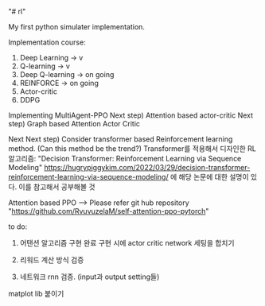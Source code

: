 "# rl"

My first python simulater implementation.

Implementation course:

1. Deep Learning -> v
2. Q-learning -> v
3. Deep Q-learning -> on going
4. REINFORCE -> on going
5. Actor-critic
6. DDPG

Implementing MultiAgent-PPO
Next step) Attention based actor-critic
Next step) Graph based Attention Actor Critic

Next Next step) Consider transformer based Reinforcement learning method. (Can this method be the trend?)
Transformer를 적용해서 디자인한 RL 알고리즘: "Decision Transformer: Reinforcement Learning via Sequence Modeling"
https://hugrypiggykim.com/2022/03/29/decision-transformer-reinforcement-learning-via-sequence-modeling/ 에 해당 논문에 대한 설명이 있다.
이를 참고해서 공부해볼 것

Attention based PPO --> Please refer git hub repository "https://github.com/RvuvuzelaM/self-attention-ppo-pytorch"

to do:
1. 어탠션 알고리즘 구현 완료
구현 시에 actor critic network 세팅을 합치기

2. 리워드 계산 방식 검증

3. 네트워크 rnn 검증. (input과 output setting들)

matplot lib 붙이기